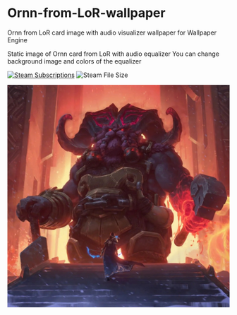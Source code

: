 # Ornn-from-LoR-wallpaper
Ornn from LoR card image with audio visualizer wallpaper for Wallpaper Engine

Static image of Ornn card from LoR with audio equalizer You can change background image and colors of the equalizer

[![Steam Subscriptions](https://img.shields.io/steam/subscriptions/2909688477?label=steam%20workshop)](https://steamcommunity.com/sharedfiles/filedetails/?id=2909688477)
![Steam File Size](https://img.shields.io/steam/size/2909688477)

![Preview](preview.jpg)
